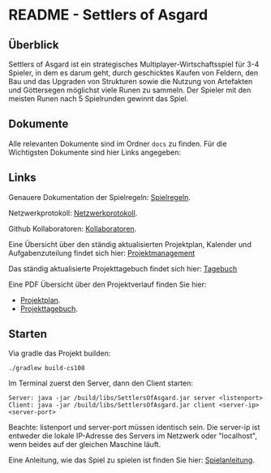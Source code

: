 # README - Settlers of Asgard

## Überblick

Settlers of Asgard ist ein strategisches Multiplayer-Wirtschaftsspiel für 3-4 Spieler, 
in dem es darum geht, durch geschicktes Kaufen von Feldern, den Bau und das Upgraden von Strukturen
sowie die Nutzung von Artefakten und Göttersegen möglichst viele Runen zu sammeln. 
Der Spieler mit den meisten Runen nach 5 Spielrunden gewinnt das Spiel.

## Dokumente

Alle relevanten Dokumente sind im Ordner `docs` zu finden.
Für die Wichtigsten Dokumente sind hier Links angegeben:

## Links

Genauere Dokumentation der Spielregeln: [Spielregeln](docs/Spielbeschreibungen/GameDesign.pdf).

Netzwerkprotokoll: [Netzwerkprotokoll](docs/Networking/Netzwerkprotokoll.pdf).

Github Kollaboratoren: [Kollaboratoren](docs/Contributors/CONTRIBUTORS.txt).

Eine Übersicht über den ständig aktualisierten Projektplan, Kalender und Aufgabenzuteilung findet sich hier:
[Projektmanagement](https://tungsten-carrot-2b4.notion.site/1ad104ac2da581e0bd69d7f92ebc897b?v=1ad104ac2da581f5ba1b000c74035432&pvs=4)

Das ständig aktualisierte Projekttagebuch findet sich hier:
[Tagebuch](https://tungsten-carrot-2b4.notion.site/Projekttagebuch-1ad104ac2da58189ad61c4600e771cbd?pvs=4)

Eine PDF Übersicht über den Projektverlauf finden Sie hier:
- [Projektplan](docs/Projektplanung/ProjektPlan.pdf).
- [Projekttagebuch](docs/Projektplanung/Projekttagebuch).

## Starten
Via gradle das Projekt builden:
```shell
./gradlew build-cs108
```
Im Terminal zuerst den Server, dann den Client starten: 
```shell
Server: java -jar /build/libs/SettlersOfAsgard.jar server <listenport>
Client: java -jar /build/libs/SettlersOfAsgard.jar client <server-ip> <server-port>
```
Beachte: listenport und server-port müssen identisch sein.
Die server-ip ist entweder die lokale IP-Adresse des Servers im Netzwerk oder "localhost", wenn beides auf der gleichen Maschine läuft.

Eine Anleitung, wie das Spiel zu spielen ist finden Sie hier:
[Spielanleitung](docs/Spielbeschreibungen/GameManual.pdf).